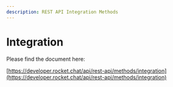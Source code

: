 ```yaml
---
description: REST API Integration Methods
---
```


# Integration

Please find the document here: 

[https://developer.rocket.chat/api/rest-api/methods/integration](https://developer.rocket.chat/api/rest-api/methods/integration)

